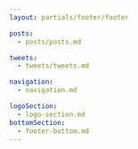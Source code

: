 ```yaml
---
layout: partials/footer/footer

posts:
  - posts/posts.md

tweets:
  - tweets/tweets.md

navigation:
  - navigation.md

logoSection:
  - logo-section.md
bottomSection:
  - footer-bottom.md
---
```

